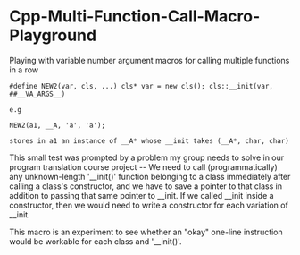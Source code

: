 # Cpp-Multi-Function-Call-Macro-Playground
Playing with variable number argument macros for calling multiple functions in a row

    #define NEW2(var, cls, ...) cls* var = new cls(); cls::__init(var, ##__VA_ARGS__)
    
    e.g
    
    NEW2(a1, __A, 'a', 'a');
    
    stores in a1 an instance of __A* whose __init takes (__A*, char, char)

This small test was prompted by a problem my group needs to solve in our program translation course project -- 
We need to call (programmatically) any unknown-length '__init()' function belonging to a class immediately after calling a class's constructor, 
and we have to save a pointer to that class in addition to passing that same pointer to __init.
If we called __init inside a constructor, then we would need to write a constructor for each variation of __init.

This macro is an experiment to see whether an "okay" one-line instruction would be workable for each class and '__init()'.



